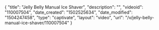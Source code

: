 {
    "title": "Jelly Belly Manual Ice Shaver",
    "description": "",
    "videoid": "110007504",
    "date_created": "1502525634",
    "date_modified": "1504247458",
    "type": "captivate",
    "layout": "video",
    "url": "\/v\/jelly-belly-manual-ice-shaver\/110007504"
}
